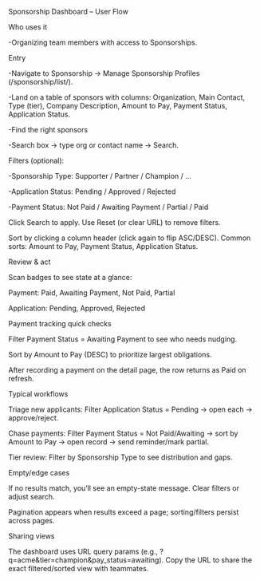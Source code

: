 Sponsorship Dashboard – User Flow 

Who uses it

-Organizing team members with access to Sponsorships.

Entry

-Navigate to Sponsorship → Manage Sponsorship Profiles (/sponsorship/list/).

-Land on a table of sponsors with columns: Organization, Main Contact, Type (tier), Company Description, Amount to Pay, Payment Status, Application Status.

-Find the right sponsors

-Search box → type org or contact name → Search.

Filters (optional):

-Sponsorship Type: Supporter / Partner / Champion / …

-Application Status: Pending / Approved / Rejected

-Payment Status: Not Paid / Awaiting Payment / Partial / Paid

Click Search to apply. Use Reset (or clear URL) to remove filters.

Sort by clicking a column header (click again to flip ASC/DESC). Common sorts: Amount to Pay, Payment Status, Application Status.

Review & act

Scan badges to see state at a glance:

Payment: Paid, Awaiting Payment, Not Paid, Partial

Application: Pending, Approved, Rejected

Payment tracking quick checks

Filter Payment Status = Awaiting Payment to see who needs nudging.

Sort by Amount to Pay (DESC) to prioritize largest obligations.

After recording a payment on the detail page, the row returns as Paid on refresh.

Typical workflows

Triage new applicants: Filter Application Status = Pending → open each → approve/reject.

Chase payments: Filter Payment Status = Not Paid/Awaiting → sort by Amount to Pay → open record → send reminder/mark partial.

Tier review: Filter by Sponsorship Type to see distribution and gaps.

Empty/edge cases

If no results match, you’ll see an empty-state message. Clear filters or adjust search.

Pagination appears when results exceed a page; sorting/filters persist across pages.

Sharing views

The dashboard uses URL query params (e.g., ?q=acme&tier=champion&pay_status=awaiting). Copy the URL to share the exact filtered/sorted view with teammates.

